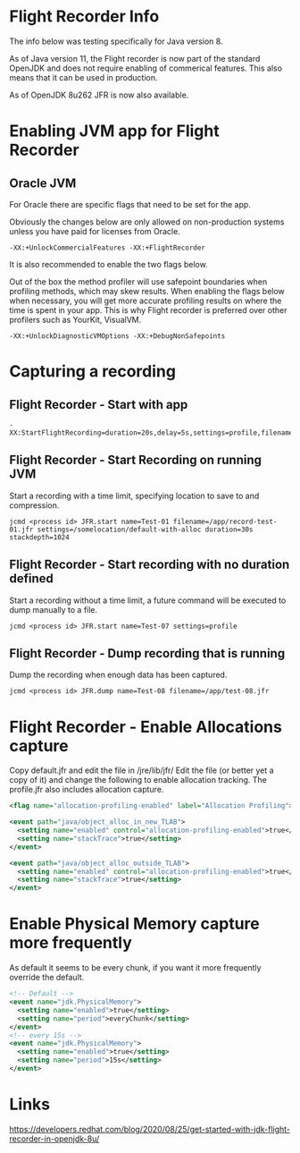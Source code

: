 # Flight Recorder Info

The info below was testing specifically for Java version 8.

As of Java version 11, the Flight recorder is now part of the standard OpenJDK
and does not require enabling of commerical features.  This also means that it
can be used in production.

As of OpenJDK 8u262 JFR is now also available.

# Enabling JVM app for Flight Recorder

## Oracle JVM

For Oracle there are specific flags that need to be set for the app.

Obviously the changes below are only allowed on non-production systems unless
you have paid for licenses from Oracle.

```
-XX:+UnlockCommercialFeatures -XX:+FlightRecorder
```

It is also recommended to enable the two flags below.

Out of the box the method profiler will use safepoint boundaries when profiling
methods, which may skew results. When enabling the flags below when necessary,
you will get more accurate profiling results on where the time is spent in your
app. This is why Flight recorder is preferred over other profilers such as
YourKit, VisualVM.

```
-XX:+UnlockDiagnosticVMOptions -XX:+DebugNonSafepoints
```

# Capturing a recording

## Flight Recorder - Start with app

```
-XX:StartFlightRecording=duration=20s,delay=5s,settings=profile,filename=recording.jfr
```

## Flight Recorder - Start Recording on running JVM

Start a recording with a time limit, specifying location to save to and compression.

```
jcmd <process id> JFR.start name=Test-01 filename=/app/record-test-01.jfr settings=/somelocation/default-with-alloc duration=30s stackdepth=1024
```

## Flight Recorder - Start recording with no duration defined

Start a recording without a time limit, a future command will be executed to dump manually to a file.

```
jcmd <process id> JFR.start name=Test-07 settings=profile
```

## Flight Recorder - Dump recording that is running

Dump the recording when enough data has been captured.

```
jcmd <process id> JFR.dump name=Test-08 filename=/app/test-08.jfr
```

# Flight Recorder - Enable Allocations capture

Copy default.jfr and edit the file in <jvm>/jre/lib/jfr/
Edit the file (or better yet a copy of it) and change the following to enable allocation tracking.
The profile.jfr also includes allocation capture.

```xml
<flag name="allocation-profiling-enabled" label="Allocation Profiling">true</flag>

<event path="java/object_alloc_in_new_TLAB">
  <setting name="enabled" control="allocation-profiling-enabled">true</setting>
  <setting name="stackTrace">true</setting>
</event>

<event path="java/object_alloc_outside_TLAB">
  <setting name="enabled" control="allocation-profiling-enabled">true</setting>
  <setting name="stackTrace">true</setting>
</event>
```

# Enable Physical Memory capture more frequently

As default it seems to be every chunk, if you want it more frequently override the default.

```xml
<!-- Default -->
<event name="jdk.PhysicalMemory">
  <setting name="enabled">true</setting>
  <setting name="period">everyChunk</setting>
</event>
<!-- every 15s -->
<event name="jdk.PhysicalMemory">
  <setting name="enabled">true</setting>
  <setting name="period">15s</setting>
</event>
```

# Links

<https://developers.redhat.com/blog/2020/08/25/get-started-with-jdk-flight-recorder-in-openjdk-8u/>
